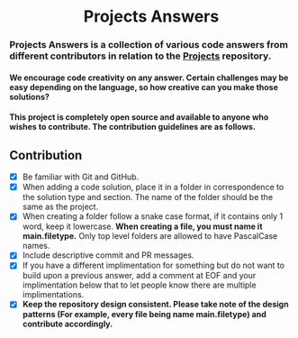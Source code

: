 <h1 align="center"> Projects Answers</h1>

### Projects Answers is a collection of various code answers from different contributors in relation to the [Projects](https://github.com/karan/Projects) repository.
#### We encourage code creativity on any answer. Certain challenges may be easy depending on the language, so how creative can you make those solutions?
#### This project is completely open source and available to anyone who wishes to contribute. The contribution guidelines are as follows.

## Contribution
- [x] Be familiar with Git and GitHub.
- [x] When adding a code solution, place it in a folder in correspondence to the solution type and section. The name of the folder should be the same as the project.
- [x] When creating a folder follow a snake case format, if it contains only 1 word, keep it lowercase. **When creating a file, you must name it main.filetype.** Only top level folders are allowed to have PascalCase names.
- [x] Include descriptive commit and PR messages.
- [x] If you have a different implimentation for something but do not want to build upon a previous answer, add a comment at EOF and your implimentation below that to let people know there are multiple implimentations. 
- [x] **Keep the repository design consistent. Please take note of the design patterns (For example, every file being name main.filetype) and contribute accordingly.**
